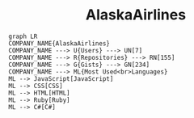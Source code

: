 <h1 align="center">AlaskaAirlines</h1>

```mermaid
graph LR
COMPANY_NAME{AlaskaAirlines}
COMPANY_NAME ---> U{Users} ---> UN[7]
COMPANY_NAME ---> R{Repositories} ---> RN[155]
COMPANY_NAME ---> G{Gists} ---> GN[234]
COMPANY_NAME ---> ML{Most Used<br>Languages}
ML --> JavaScript[JavaScript]
ML --> CSS[CSS]
ML --> HTML[HTML]
ML --> Ruby[Ruby]
ML --> C#[C#]
```
